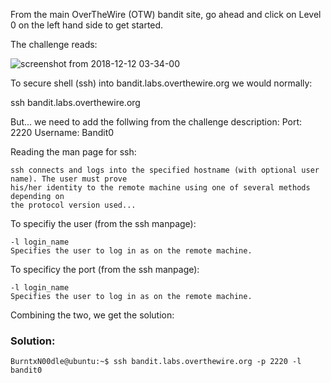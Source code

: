 From the main OverTheWire (OTW) bandit site, go ahead and click on Level 0 on the left hand side to get started.

The challenge reads:

![screenshot from 2018-12-12 03-34-00](https://user-images.githubusercontent.com/41026969/49857122-b90cba00-fdbf-11e8-8285-f5c19c00ee6c.png)

To secure shell (ssh) into bandit.labs.overthewire.org we would normally:

ssh bandit.labs.overthewire.org 

But... we need to add the follwing from the challenge description:
  Port: 2220
  Username: Bandit0

Reading the man page for ssh:
```
ssh connects and logs into the specified hostname (with optional user name). The user must prove 
his/her identity to the remote machine using one of several methods depending on 
the protocol version used... 
```

To specifiy the user (from the ssh manpage):
```
-l login_name
Specifies the user to log in as on the remote machine.
```

To specificy the port (from the ssh manpage):
```
-l login_name
Specifies the user to log in as on the remote machine. 
```
Combining the two, we get the solution:

### Solution:

```
BurntxN00dle@ubuntu:~$ ssh bandit.labs.overthewire.org -p 2220 -l bandit0
```
